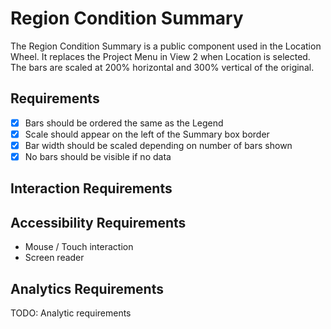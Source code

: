 # Region Condition Summary

The Region Condition Summary is a public component used in the Location Wheel. It replaces the
Project Menu in View 2 when Location is selected. The bars are scaled 
at 200% horizontal and 300% vertical of the original.

## Requirements

* [X] Bars should be ordered the same as the Legend
* [X] Scale should appear on the left of the Summary box border
* [X] Bar width should be scaled depending on number of bars shown
* [X] No bars should be visible if no data

## Interaction Requirements


## Accessibility Requirements

- Mouse / Touch interaction
- Screen reader

## Analytics Requirements

TODO: Analytic requirements
